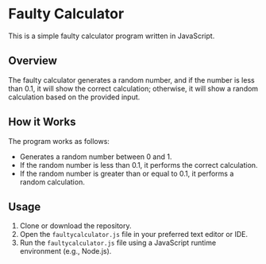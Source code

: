 # Faulty Calculator

This is a simple faulty calculator program written in JavaScript.

## Overview

The faulty calculator generates a random number, and if the number is less than 0.1, it will show the correct calculation; otherwise, it will show a random calculation based on the provided input.

## How it Works

The program works as follows:
- Generates a random number between 0 and 1.
- If the random number is less than 0.1, it performs the correct calculation.
- If the random number is greater than or equal to 0.1, it performs a random calculation.

## Usage

1. Clone or download the repository.
2. Open the `faultycalculator.js` file in your preferred text editor or IDE.
3. Run the `faultycalculator.js` file using a JavaScript runtime environment (e.g., Node.js).



